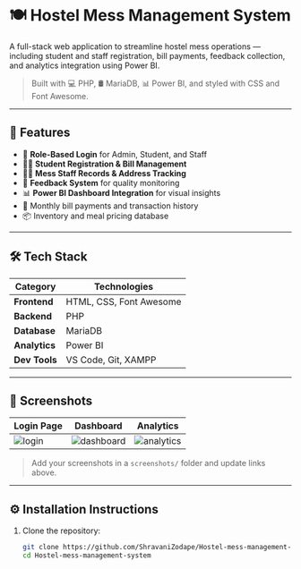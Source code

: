 # 🍽️ Hostel Mess Management System

A full-stack web application to streamline hostel mess operations — including student and staff registration, bill payments, feedback collection, and analytics integration using Power BI.

> Built with 💻 PHP, 🛢️ MariaDB, 📊 Power BI, and styled with CSS and Font Awesome.

---

## 📌 Features

- 🔐 **Role-Based Login** for Admin, Student, and Staff
- 👨‍🎓 **Student Registration & Bill Management**
- 🧑‍🍳 **Mess Staff Records & Address Tracking**
- 💬 **Feedback System** for quality monitoring
- 📊 **Power BI Dashboard Integration** for visual insights
- 🧾 Monthly bill payments and transaction history
- 📦 Inventory and meal pricing database

---

## 🛠️ Tech Stack

| Category     | Technologies |
|--------------|--------------|
| **Frontend** | HTML, CSS, Font Awesome |
| **Backend**  | PHP |
| **Database** | MariaDB |
| **Analytics**| Power BI |
| **Dev Tools**| VS Code, Git, XAMPP |

---

## 🚀 Screenshots

| Login Page | Dashboard | Analytics |
|------------|-----------|-----------|
| ![login](screenshots/login.png) | ![dashboard](screenshots/dashboard.png) | ![analytics](screenshots/powerbi.png) |

> Add your screenshots in a `screenshots/` folder and update links above.

---

## ⚙️ Installation Instructions

1. Clone the repository:
   ```bash
   git clone https://github.com/ShravaniZodape/Hostel-mess-management-system.git
   cd Hostel-mess-management-system
